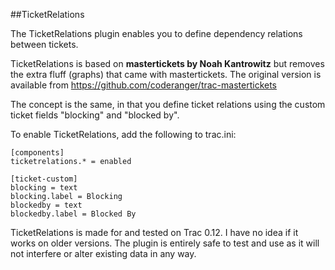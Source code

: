 ##TicketRelations

The TicketRelations plugin enables you to define dependency relations between tickets.

TicketRelations is based on **mastertickets by Noah Kantrowitz** but removes the extra fluff (graphs) that came with mastertickets. The original version is available from https://github.com/coderanger/trac-mastertickets

The concept is the same, in that you define ticket relations using the custom ticket fields "blocking" and "blocked by".

To enable TicketRelations, add the following to trac.ini: 

	[components]
	ticketrelations.* = enabled

	[ticket-custom]
	blocking = text
	blocking.label = Blocking
	blockedby = text
	blockedby.label = Blocked By

TicketRelations is made for and tested on Trac 0.12. I have no idea if it works on older versions.
The plugin is entirely safe to test and use as it will not interfere or alter existing data in any way.
